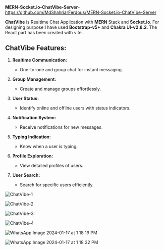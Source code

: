 **MERN-Socket.io-ChatVibe-Server**- https://github.com/MdShahriarFerdous/MERN-Socket.io-ChatVibe-Server

**ChatVibe** is Realtime Chat Application with **MERN** Stack and **Socket.io**. For designing purpose I have used **Bootstrap-v5+** and **Chakra UI-v2.8.2**. The React part has been created
with vite.


## ChatVibe Features:

1. **Realtime Communication:**
   - One-to-one and group chat for instant messaging.

2. **Group Management:**
   - Create and manage groups effortlessly.

3. **User Status:**
   - Identify online and offline users with status indicators.

4. **Notification System:**
   - Receive notifications for new messages.

5. **Typing Indication:**
   - Know when a user is typing.

6. **Profile Exploration:**
   - View detailed profiles of users.

7. **User Search:**
   - Search for specific users efficiently.
  
![ChatVibe-1](https://github.com/MdShahriarFerdous/MERN-Socket.io-ChatVibe-Client/assets/109579505/073390a5-a896-46e6-ac1a-8dff2e21ff87)


![ChatVibe-2](https://github.com/MdShahriarFerdous/MERN-Socket.io-ChatVibe-Client/assets/109579505/b93790df-6acd-4cba-84f6-7aa3f1e486f8)

![ChatVibe-3](https://github.com/MdShahriarFerdous/MERN-Socket.io-ChatVibe-Client/assets/109579505/3b6fa09f-fa62-4a36-ba88-9b321cd290a4)

![ChatVibe-4](https://github.com/MdShahriarFerdous/MERN-Socket.io-ChatVibe-Client/assets/109579505/25b55cfe-3338-4d50-84b6-b1d3b8e45fbe)

![WhatsApp Image 2024-01-17 at 1 18 19 PM](https://github.com/MdShahriarFerdous/MERN-Socket.io-ChatVibe-Client/assets/109579505/c85fd098-f0f0-41a3-9fc0-d4792930a52c)

![WhatsApp Image 2024-01-17 at 1 18 32 PM](https://github.com/MdShahriarFerdous/MERN-Socket.io-ChatVibe-Client/assets/109579505/fc949048-8ba6-4a3e-b430-81c90a596e5c)
